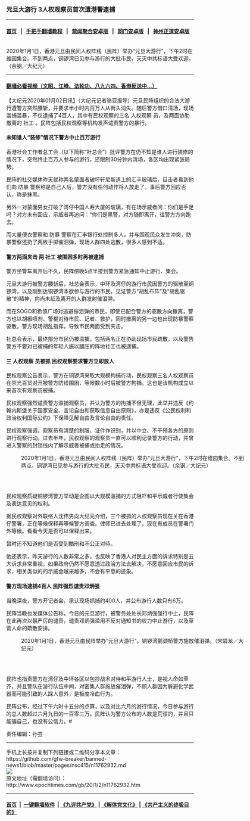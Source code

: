 ### 元旦大游行 3人权观察员首次遭港警逮捕
------------------------

#### [首页](https://github.com/gfw-breaker/banned-news1/blob/master/README.md) &nbsp;&nbsp;|&nbsp;&nbsp; [手把手翻墙教程](https://github.com/gfw-breaker/guides/wiki) &nbsp;&nbsp;|&nbsp;&nbsp; [禁闻聚合安卓版](https://github.com/gfw-breaker/bn-android) &nbsp;&nbsp;|&nbsp;&nbsp; [网门安卓版](https://github.com/oGate2/oGate) &nbsp;&nbsp;|&nbsp;&nbsp; [神州正道安卓版](https://github.com/SzzdOgate/update) 



<div><img alt="" class="aligncenter wp-post-image" src="http://i.epochtimes.com/assets/uploads/2020/01/2001010121061501-600x400.jpg"/>
<div class="red16 caption">
 <p>
  2020年1月1日，香港元旦由民间人权阵线（民阵）举办“元旦大游行”，下午2时在维园集合。不到两点，铜锣湾已见参与游行的大批市民，天灭中共标语大受欢迎。（余钢／大纪元）
 </p>
</div>
</div><hr/>

#### [翻墙必看视频（文昭、江峰、法轮功、八九六四、香港反送中...）](http://167.172.214.107/home.html)

<div><p>
 【大纪元2020年01月02日讯】（大纪元记者骆亚报导）元旦民阵组织的合法大游行遭警方突然腰斩，并要求半小时内百万人从街头消失。随后警方借口清场，现场滥捕滥暴，不仅逮捕了4百人，其中有民权观察的三名
 <ok href="http://www.epochtimes.com/gb/tag/%E4%BA%BA%E6%9D%83%E8%A7%82%E5%AF%9F.html">
  人权观察
 </ok>
 员，及两面协助撤离的
 <ok href="http://www.epochtimes.com/gb/tag/%E7%A4%BE%E5%B7%A5.html">
  社工
 </ok>
 。民阵包括民权观察等机构发声谴责警方的暴行。
</p>
<h4>
 未知谁人“装修”情况下警方中止百万游行
</h4>
<p>
 香港社会工作者总工会（以下简称“社总会”）批评警方在仍不知是谁人进行装修的情况下，突然终止百万人参与的游行，还限制30分钟内清场，各区均出现紧张局势。
</p>
<p>
 民阵的社交媒体昨天就称两名蒙面者破坏轩尼斯道上的汇丰玻璃后，目击者看到他们向
 <ok href="http://www.epochtimes.com/gb/tag/%E9%98%B2%E6%9A%B4.html">
  防暴
 </ok>
 警察称是自己人后，警方没有任何动作将人放走了。事后警方回应否认，称是抹黑。
</p>
<div class="video_fit_container">
</div>
<p>
 另外一对蒙面男女打破了湾仔中国人寿大厦的玻璃，有在场示威者问：你们是手足吗？对方未有回应，示威者再追问：“你们是黑警，对方随即离开，往警方方向跑去。
</p>
<p>
 而大量便衣警察和
 <ok href="http://www.epochtimes.com/gb/tag/%E9%98%B2%E6%9A%B4.html">
  防暴
 </ok>
 警察在汇丰银行处控制多人，并与围观民众发生冲突，防暴警察还扔了两枚手掷催泪弹，现场人群四处逃散，很多人感到不适。
</p>
<h4>
 警方两面夹击 两
 <ok href="http://www.epochtimes.com/gb/tag/%E7%A4%BE%E5%B7%A5.html">
  社工
 </ok>
 被围困多时再被逮捕
</h4>
<p>
 警方坐警车离开后不久，民阵傍晚5点半接到警方紧急通知中止游行、集会。
</p>
<p>
 元旦大游行被警方腰斩后，社总会表示，中环及湾仔的游行市民因警方的驱散至铜锣湾，以及刚到达铜锣湾本欲参与游行的市民，见证警方“胡乱布阵”及“胡乱驱散”的精神，向尚未赶及离开的人群发射催泪弹。
</p>
<p>
 而在SOGO和希慎广场对逃避催泪弹的市民，即使已配合警方的驱散方向撤离，警方也以胡椒喷剂、警棍对待市民、记者、救护，同时撤离的另一边也出现防暴警察驱散，警方现场胡乱指挥，导致市民两面受到夹击。
</p>
<p>
 社总会表示，最终部分市民仍被滥捕，包括两名正在协助现场市民疏散，以及警告警方不要对已被捕的年轻人施以腿压的阵地社工也被逮捕。
</p>
<h4>
 三
 <ok href="http://www.epochtimes.com/gb/tag/%E4%BA%BA%E6%9D%83%E8%A7%82%E5%AF%9F.html">
  人权观察
 </ok>
 员被抓 民权观察要求警方立即放人
</h4>
<p>
 民权观察公告表示，警方在铜锣湾采取大规模拘捕行动，民权观察三名人权观察员在崇光百货对开被警方防线围困，等候数小时后被警方拘捕。这也是该机构成立以来首次有观察员被捕。
</p>
<p>
 民权观察强烈谴责警方滥捕观察员，并认为警方的拘捕不但无理，此举并违反《约翰内斯堡关于国家安全、言论自由和获取信息自由原则》，亦是违反《公民权利和政治权利国际公约》下保障见解自由及言论自由的责任。
</p>
<p>
 民权观察强调，观察员有清楚的制服、证件作识别，并以中立、不干预各方的原则进行观察行动。过去半年，民权观察的观察员一直可以顺利记录警方的行动，并曾进入警察的封锁线内了解示威者被捕或抬走的情况。
</p>
<figure class="wp-caption aligncenter" id="attachment_11760208" style="width: 600px">
 <ok href="http://i.epochtimes.com/assets/uploads/2020/01/2001010121191501.jpg">
  <img alt="" class="wp-image-11760208" src="http://i.epochtimes.com/assets/uploads/2020/01/2001010121191501.jpg"/>
 </ok>
 <br/><figcaption class="wp-caption-text">
  2020年1月1日，香港元旦由民间人权阵线（民阵）举办“元旦大游行”，下午2时在维园集合。不到两点，铜锣湾已见参与游行的大批市民，天灭中共标语大受欢迎。（余钢／大纪元）
 </figcaption><br/>
</figure><br/>
<p>
 民权观察质疑铜锣湾警方举动是企图以大规模滥捕的方式阻吓和平示威者行使集会及表达意见的权利。
</p>
<p>
 据民权观察对外联络人沈伟男向大纪元介绍，三个被抓的人权观察员现在关在香港仔警署，正在等候保释再等候警方调查。律师已进去处理了，现在有成员在警署门外等候。看看今天是否可以保释出来。
</p>
<p>
 暂时还不知道他们是否受到酷刑和不公正对待。
</p>
<p>
 他还表示，昨天游行的人数非常之多，也反映了香港人对民主方面的诉求特别是五大诉求非常重视，如果政府仍然不愿意透过政治方法去解决，不愿意回应市民的诉求，相关类似的的示威会越来越多，不会有平息的迹象。
</p>
<h4>
 警方现场逮捕4百人 民阵强烈谴责邓炳强
</h4>
<p>
 当晚深夜，警方开记者会，承认现场抓捕约400人，并公布游行人数只有6万。
</p>
<p>
 民阵当晚也发媒体公告称，今日的元旦游行，被警务处处长邓炳强强行中止，民阵在此再次以最严厉的谴责，谴责邓炳强滥用不反对通知书的权力中止游行，以及草菅人命的疏散安排。
</p>
<figure class="wp-caption aligncenter" id="attachment_11760556" style="width: 608px">
 <ok href="http://i.epochtimes.com/assets/uploads/2020/01/2001010640121501.jpg">
  <img alt="" class="wp-image-11760556" src="http://i.epochtimes.com/assets/uploads/2020/01/2001010640121501.jpg"/>
 </ok>
 <br/><figcaption class="wp-caption-text">
  2020年1月1日，香港元旦由民阵举办“元旦大游行”。铜锣湾鹅颈桥警方施放催泪弹。（宋碧龙／大纪元）
 </figcaption><br/>
</figure><br/>
<p>
 民阵也指责警方在湾仔及中环各区以包抄战术对待和平游行人士，是视人命如草芥，并且警队在游行队伍中间，对密集人群施放催泪弹，不顾人群因为躲避化学武器而可能引致的人踩人意外，是极度冷血行为。
</p>
<p>
 民阵公布，经过下午六时十五分的点算，以及对比六月的游行情况，今日参与游行的总人数超过六月九日的一百零三万。民阵认为警方公布的人数是荒谬的，并且只能骗自己，也没有公信力。#
</p>
<div class="video_fit_container">
</div>
<p>
 责任编辑：孙芸
</p>
</div>
<hr/>
手机上长按并复制下列链接或二维码分享本文章：<br/>
https://github.com/gfw-breaker/banned-news1/blob/master/pages/nsc415/n11762932.md <br/>
<a href='https://github.com/gfw-breaker/banned-news1/blob/master/pages/nsc415/n11762932.md'><img src='https://github.com/gfw-breaker/banned-news1/blob/master/pages/nsc415/n11762932.md.png'/></a> <br/>
原文地址（需翻墙访问）：http://www.epochtimes.com/gb/20/1/2/n11762932.htm


------------------------
#### [首页](https://github.com/gfw-breaker/banned-news1/blob/master/README.md) &nbsp;|&nbsp; [一键翻墙软件](https://github.com/gfw-breaker/nogfw/blob/master/README.md) &nbsp;| [《九评共产党》](https://github.com/gfw-breaker/9ping.md/blob/master/README.md#九评之一评共产党是什么) | [《解体党文化》](https://github.com/gfw-breaker/jtdwh.md/blob/master/README.md) | [《共产主义的终极目的》](https://github.com/gfw-breaker/gczydzjmd.md/blob/master/README.md)


<img src='http://gfw-breaker.win/banned-news/pages/nsc415/n11762932.md' width='0px' height='0px'/>